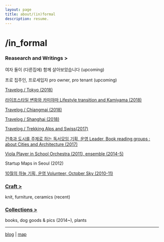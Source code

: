 ```yaml
---
layout: page
title: about/(in)formal
description: resume.
---
```



# /in_formal

### Reasearch and Writings >

여자 둘이 (다른집에) 함께 살아보았습니다 (upcoming)


프로 집주인, 프로세입자 pro owner, pro tenant (upcoming)


[Travelog / Tokyo (2018)]()


[라이프스타일 변화와 카미야마 Lifestyle transition and Kamiyama (2018)]()


[Travelog / Chiangmai (2018)]()


[Travelog / Shanghai (2018)]()


[Travelog / Trekking Alps and Swiss(2017)](/trekking-alps)


[건축과 도시를 주제로 하는 독서모임 기획, 운영  Leader, Book reading groups : about Cities and Architecture (2017)](http://www.dosi.or.kr/%ea%b1%b7%ea%b3%a0%ec%8b%b6%ec%9d%80%eb%8f%84%ec%8b%9c-2017-%ec%97%ac%eb%a6%84%ed%98%b8/)


[Viola Player in School Orchestra (2011), ensemble (2014-5)]()


Startup Maps in Seoul (2012)


[10월의 하늘 기획, 운영 Volunteer, October Sky (2010-11)]()




### [Craft >](/category-craft.md)
knit, furniture, ceramics (recent)



### [Collections >](/category-collections.md)
books, dog goods & pics (2014~), plants



____________________

[blog](https://placenesss.tumblr.com/) |  [map]()
